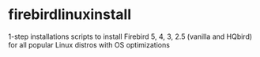 # firebirdlinuxinstall
1-step installations scripts to install Firebird 5, 4, 3, 2.5 (vanilla and HQbird) for all popular Linux distros with OS optimizations

